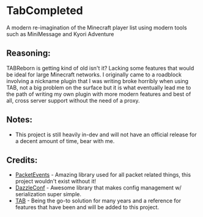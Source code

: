 # TabCompleted
A modern re-imagination of the Minecraft player list using modern tools such as MiniMessage and Kyori Adventure

## Reasoning:
TABReborn is getting kind of old isn't it?
Lacking some features that would be ideal for large Minecraft networks.
I originally came to a roadblock involving a nickname plugin that I was writing broke horribly when using TAB,
not a big problem on the surface but it is what eventually lead me to the path of writing my own plugin with more modern features and best of all, cross server support without the need of a proxy.

## Notes:
- This project is still heavily in-dev and will not have an official release for a decent amount of time, bear with me.

## Credits:
- [PacketEvents](https://github.com/retrooper/packetevents) - Amazing library used for all packet related things, this project wouldn't exist without it!
- [DazzleConf](https://github.com/dejvokep/boosted-yaml) - Awesome library that makes config management w/ serialization super simple.
- [TAB](https://github.com/NEZNAMY/TAB) - Being the go-to solution for many years and a reference for features that have been and will be added to this project.